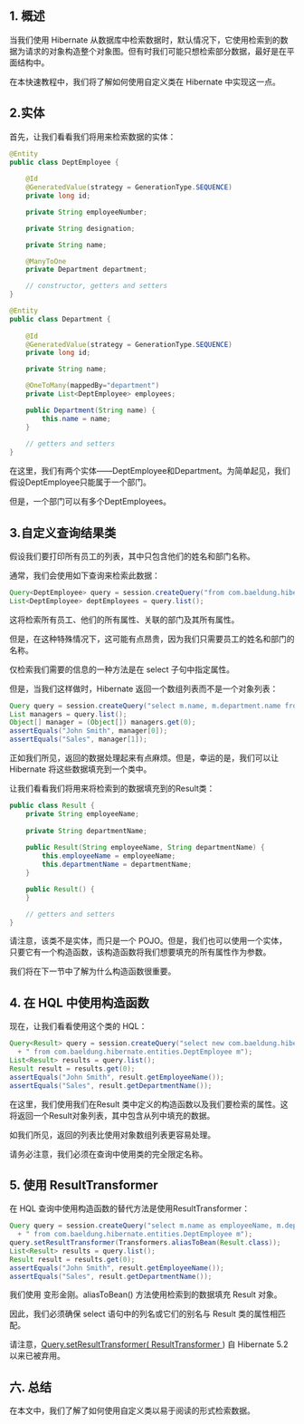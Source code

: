 ## 1. 概述

当我们使用 Hibernate 从数据库中检索数据时，默认情况下，它使用检索到的数据为请求的对象构造整个对象图。但有时我们可能只想检索部分数据，最好是在平面结构中。

在本快速教程中，我们将了解如何使用自定义类在 Hibernate 中实现这一点。

## 2.实体

首先，让我们看看我们将用来检索数据的实体：

```java
@Entity
public class DeptEmployee {
 
    @Id
    @GeneratedValue(strategy = GenerationType.SEQUENCE)
    private long id;

    private String employeeNumber;

    private String designation;

    private String name;

    @ManyToOne
    private Department department;

    // constructor, getters and setters 
} 

@Entity
public class Department {
 
    @Id
    @GeneratedValue(strategy = GenerationType.SEQUENCE)
    private long id;

    private String name;

    @OneToMany(mappedBy="department")
    private List<DeptEmployee> employees;

    public Department(String name) {
        this.name = name;
    }
    
    // getters and setters 
}
```

在这里，我们有两个实体——DeptEmployee和Department。为简单起见，我们假设DeptEmployee只能属于一个部门。

但是，一个部门可以有多个DeptEmployees。

## 3.自定义查询结果类

假设我们要打印所有员工的列表，其中只包含他们的姓名和部门名称。

通常，我们会使用如下查询来检索此数据：

```java
Query<DeptEmployee> query = session.createQuery("from com.baeldung.hibernate.entities.DeptEmployee");
List<DeptEmployee> deptEmployees = query.list();
```

这将检索所有员工、他们的所有属性、关联的部门及其所有属性。

但是，在这种特殊情况下，这可能有点昂贵，因为我们只需要员工的姓名和部门的名称。

仅检索我们需要的信息的一种方法是在 select 子句中指定属性。

但是，当我们这样做时，Hibernate 返回一个数组列表而不是一个对象列表：

```java
Query query = session.createQuery("select m.name, m.department.name from com.baeldung.hibernate.entities.DeptEmployee m");
List managers = query.list();
Object[] manager = (Object[]) managers.get(0);
assertEquals("John Smith", manager[0]);
assertEquals("Sales", manager[1]);
```

正如我们所见，返回的数据处理起来有点麻烦。但是，幸运的是，我们可以让 Hibernate 将这些数据填充到一个类中。

让我们看看我们将用来将检索到的数据填充到的Result类：

```java
public class Result {
    private String employeeName;
    
    private String departmentName;
    
    public Result(String employeeName, String departmentName) {
        this.employeeName = employeeName;
        this.departmentName = departmentName;
    }

    public Result() {
    }

    // getters and setters 
}
```

请注意，该类不是实体，而只是一个 POJO。但是，我们也可以使用一个实体，只要它有一个构造函数，该构造函数将我们想要填充的所有属性作为参数。

我们将在下一节中了解为什么构造函数很重要。

## 4. 在 HQL 中使用构造函数

现在，让我们看看使用这个类的 HQL：

```java
Query<Result> query = session.createQuery("select new com.baeldung.hibernate.pojo.Result(m.name, m.department.name)" 
  + " from com.baeldung.hibernate.entities.DeptEmployee m");
List<Result> results = query.list();
Result result = results.get(0);
assertEquals("John Smith", result.getEmployeeName());
assertEquals("Sales", result.getDepartmentName());
```

在这里，我们使用我们在Result 类中定义的构造函数以及我们要检索的属性。这将返回一个Result对象列表，其中包含从列中填充的数据。

如我们所见，返回的列表比使用对象数组列表更容易处理。

请务必注意，我们必须在查询中使用类的完全限定名称。

## 5. 使用 ResultTransformer

在 HQL 查询中使用构造函数的替代方法是使用ResultTransformer：

```java
Query query = session.createQuery("select m.name as employeeName, m.department.name as departmentName" 
  + " from com.baeldung.hibernate.entities.DeptEmployee m");
query.setResultTransformer(Transformers.aliasToBean(Result.class));
List<Result> results = query.list();
Result result = results.get(0);
assertEquals("John Smith", result.getEmployeeName());
assertEquals("Sales", result.getDepartmentName());
```

我们使用 变形金刚。aliasToBean() 方法使用检索到的数据填充 Result 对象。

因此，我们必须确保 select 语句中的列名或它们的别名与 Result 类的属性相匹配。

请注意，[Query.setResultTransformer( ResultTransformer ](https://docs.jboss.org/hibernate/orm/5.2/javadocs/org/hibernate/Query.html#setResultTransformer-org.hibernate.transform.ResultTransformer-)) 自 Hibernate 5.2 以来已被弃用。

## 六. 总结

在本文中，我们了解了如何使用自定义类以易于阅读的形式检索数据。